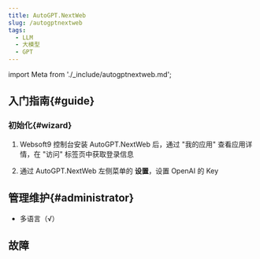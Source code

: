 ```yaml
---
title: AutoGPT.NextWeb
slug: /autogptnextweb
tags:
  - LLM
  - 大模型
  - GPT
---
```


import Meta from './_include/autogptnextweb.md';

<Meta name="meta" />

## 入门指南{#guide}

### 初始化{#wizard}

1. Websoft9 控制台安装 AutoGPT.NextWeb 后，通过 "我的应用" 查看应用详情，在 "访问" 标签页中获取登录信息  

2. 通过 AutoGPT.NextWeb 左侧菜单的 **设置**，设置 OpenAI 的 Key

## 管理维护{#administrator}

- 多语言（√）

## 故障
